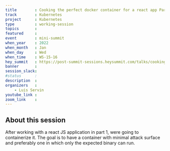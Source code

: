 ```yaml
---
title        : Cooking the perfect docker container for a react app Part 2
track        : Kubernetes
project      : Kubernetes
type         : working-session
topics       :
featured     :
event        : mini-summit
when_year    : 2022
when_month   : Jan
when_day     : Wed
when_time    : WS-15-16
hey_summit   : https://post-summit-sessions.heysummit.com/talks/cooking-the-perfect-reactjs-docker-container-part-2/
banner       : 
session_slack:
#status      : 
description  :
organizers   :
    - Luis Servin
youtube_link : 
zoom_link    : 
---
```


## About this session

After working with a react JS application in part 1, were going to containerize it. 
The goal is to have a container with minimal attack surface and preferably one in which only the expected binary can run.
